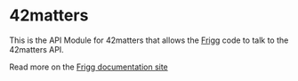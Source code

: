 # 42matters

This is the API Module for 42matters that allows the [Frigg](https://friggframework.org) code to talk to the 42matters
API.

Read more on the [Frigg documentation site](https://docs.friggframework.org/api-modules/list/42matters)
